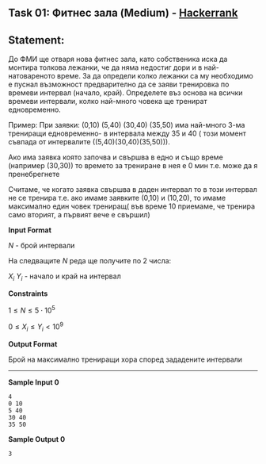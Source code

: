 ## Task 01: Фитнес зала (Medium) - [Hackerrank](<https://www.hackerrank.com/contests/sda-test4-2022-2023-343rrsdfs/challenges/challenge-3768>)

## Statement:

До ФМИ ще отваря нова фитнес зала, като собственика иска да монтира толкова лежанки, че да няма недостиг дори и в най-натовареното време. За да определи колко лежанки са му необходимо е пуснал възможност предварително да се заяви тренировка по времеви интервал (начало, край). Определете въз основа на всички времеви интервали, колко най-много човека ще тренират едновременно.

Пример: При заявки: (0,10) (5,40) (30,40) (35,50) има най-много 3-ма трениращи едновременно- в интервала между 35 и 40 ( този момент съвпада от интервалите ((5,40)(30,40)(35,50))).

Ако има заявка която започва и свършва в едно и също време (например (30,30)) то времето за трениране в нея е 0 мин т.е. може да я пренебрегнете

Считаме, че когато заявка свършва в даден интервал то в този интервал не се тренира т.е. ако имаме заявките (0,10) и (10,20), то имаме максимално един човек трениращ( във време 10 приемаме, че тренира само вторият, а първият вече е свършил)

**Input Format**

$N$ - брой интервали

На следващите $N$ реда ще получите по 2 числа:

$X_i$ $Y_i$ - начало и край на интервал


**Constraints**

$1 \le N \le 5 \cdot 10^5$

$0 \le X_i \le Y_i < 10^9$

**Output Format**

Брой на максимално трениращи хора според зададените интервали

---

**Sample Input 0**

```
4
0 10
5 40
30 40
35 50

```

**Sample Output 0**

```
3
```